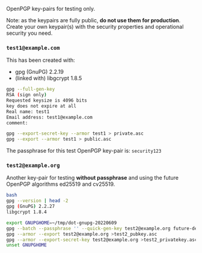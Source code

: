 OpenPGP key-pairs for testing only.

Note: as the keypairs are fully public, **do not use them for production**.
Create your own keypair(s) with the security properties and operational
security you need.


### `test1@example.com`

This has been created with:
* gpg (GnuPG) 2.2.19
* (linked with) libgcrypt 1.8.5

```bash
gpg --full-gen-key
RSA (sign only)
Requested keysize is 4096 bits
key does not expire at all
Real name: test1
Email address: test1@example.com
comment:
```

```bash
gpg --export-secret-key --armor test1 > private.asc
gpg --export --armor test1 > public.asc
```
The passphrase for this test OpenPGP key-pair is: `security123`



### `test2@example.org`

Another key-pair for testing **without passphrase** and using the future
OpenPGP algorithms ed25519 and cv25519.

```bash
bash
gpg --version | head -2
gpg (GnuPG) 2.2.27
libgcrypt 1.8.4

export GNUPGHOME=~/tmp/dot-gnupg-20220609
gpg --batch --passphrase '' --quick-gen-key test2@example.org future-default default never
gpg --armor --export test2@example.org >test2_pubkey.asc
gpg --armor --export-secret-key test2@example.org >test2_privatekey.asc
unset GNUPGHOME
```

